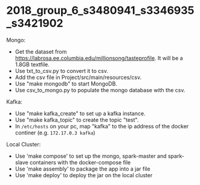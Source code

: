# 2018_group_6_s3480941_s3346935_s3421902

Mongo:
- Get the dataset from https://labrosa.ee.columbia.edu/millionsong/tasteprofile. It will be a 1.8GB textfile.
- Use txt_to_csv.py to convert it to csv.
- Add the csv file in Project/src/main/resources/csv.
- Use "make mongodb" to start MongoDB.
- Use csv_to_mongo.py to populate the mongo database with the csv.

Kafka:
- Use "make kafka_create" to set up a kafka instance.
- Use "make kafka_topic" to create the topic "test".
- In `/etc/hosts` on your pc, map "kafka" to the ip address of the docker continer (e.g. `172.17.0.3 kafka`)

Local Cluster:
- Use 'make compose' to set up the mongo, spark-master and spark-slave containers with the docker-compose file
- Use 'make assembly' to package the app into a jar file
- Use 'make deploy' to deploy the jar on the local cluster



